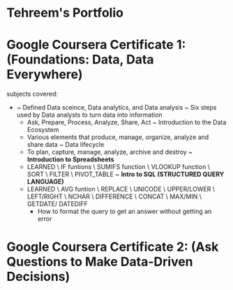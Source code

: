 # Tehreem's Portfolio 

# Google Coursera Certificate 1: (Foundations: Data, Data Everywhere)
  subjects covered:
  *  ~ Defined Data sceince, Data analytics, and Data analysis
    ~ Six steps used by Data analysts to turn data into information 
        - Ask, Prepare, Process, Analyze, Share, Act 
    ~ Introduction to the Data Ecosystem
        - Various elements that produce, manage, organize, analyze and share data
    ~ Data lifecycle
        - To plan, capture, manage, analyze, archive and destroy
    ~ **Introduction to Spreadsheets**
        - LEARNED
          \ IF funtions 
          \ SUMIFS function 
          \ VLOOKUP function 
          \ SORT 
          \ FILTER
          \ PIVOT_TABLE 
    ~ **Intro to SQL (STRUCTURED QUERY LANGUAGE)**
        - LEARNED
          \ AVG funtion
          \ REPLACE
          \ UNICODE
          \ UPPER/LOWER
          \ LEFT/RIGHT
          \ NCHAR
          \ DIFFERENCE
          \ CONCAT
          \ MAX/MIN
          \ GETDATE/ DATEDIFF
          - How to format the query to get an answer without getting an error
# Google Coursera Certificate 2: (Ask Questions to Make Data-Driven Decisions)
    
